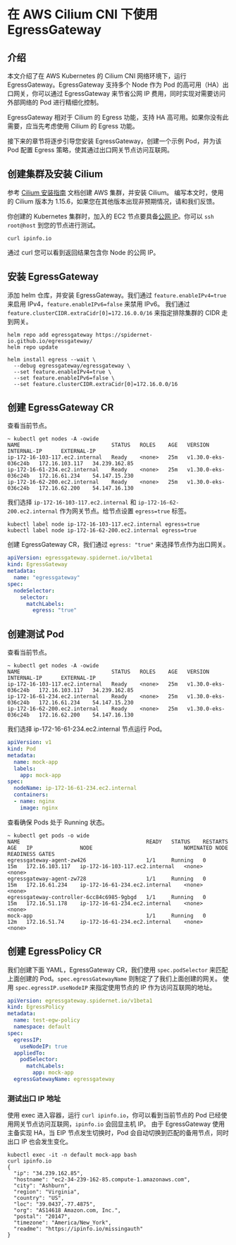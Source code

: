 # 在 AWS Cilium CNI 下使用 EgressGateway

## 介绍

本文介绍了在 AWS Kubernetes 的 Cilium CNI 网络环境下，运行 EgressGateway。EgressGateway 支持多个 Node 作为 Pod 的高可用（HA）出口网关，你可以通过 EgressGateway 来节省公网 IP 费用，同时实现对需要访问外部网络的 Pod 进行精细化控制。

EgressGateway 相对于 Cilium 的 Egress 功能，支持 HA 高可用。如果你没有此需要，应当先考虑使用 Cilium 的 Egress 功能。

接下来的章节将逐步引导您安装 EgressGateway，创建一个示例 Pod，并为该 Pod 配置 Egress 策略，使其通过出口网关节点访问互联网。

## 创建集群及安装 Cilium

参考 [Cilium 安装指南](https://docs.cilium.io/en/stable/gettingstarted/k8s-install-default) 文档创建 AWS 集群，并安装 Cilium。 编写本文时，使用的 Cilium 版本为 1.15.6，如果您在其他版本出现非预期情况，请和我们反馈。

你创建的 Kubernetes 集群时，加入的 EC2 节点要具备[公网 IP](https://docs.aws.amazon.com/AWSEC2/latest/UserGuide/using-instance-addressing.html)。你可以 `ssh root@host` 到您的节点进行测试。

```shell
curl ipinfo.io
```

通过 curl 您可以看到返回结果包含你 Node 的公网 IP。


## 安装 EgressGateway

添加 helm 仓库，并安装 EgressGateway。我们通过 `feature.enableIPv4=true` 来启用 IPv4，`feature.enableIPv6=false` 来禁用 IPv6。
我们通过 `feature.clusterCIDR.extraCidr[0]=172.16.0.0/16` 来指定排除集群的 CIDR 走到网关。

```shell
helm repo add egressgateway https://spidernet-io.github.io/egressgateway/
helm repo update

helm install egress --wait \
  --debug egressgateway/egressgateway \
  --set feature.enableIPv4=true \
  --set feature.enableIPv6=false \
  --set feature.clusterCIDR.extraCidr[0]=172.16.0.0/16
```

## 创建 EgressGateway CR

查看当前节点。

```shell
~ kubectl get nodes -A -owide
NAME                             STATUS   ROLES    AGE   VERSION               INTERNAL-IP      EXTERNAL-IP                         
ip-172-16-103-117.ec2.internal   Ready    <none>   25m   v1.30.0-eks-036c24b   172.16.103.117   34.239.162.85  
ip-172-16-61-234.ec2.internal    Ready    <none>   25m   v1.30.0-eks-036c24b   172.16.61.234    54.147.15.230
ip-172-16-62-200.ec2.internal    Ready    <none>   25m   v1.30.0-eks-036c24b   172.16.62.200    54.147.16.130  
```

我们选择 `ip-172-16-103-117.ec2.internal` 和 `ip-172-16-62-200.ec2.internal` 作为网关节点。给节点设置 `egress=true` 标签。

```shell
kubectl label node ip-172-16-103-117.ec2.internal egress=true
kubectl label node ip-172-16-62-200.ec2.internal egress=true
```

创建 EgressGateway CR，我们通过 `egress: "true"` 来选择节点作为出口网关。

```yaml
apiVersion: egressgateway.spidernet.io/v1beta1
kind: EgressGateway
metadata:
  name: "egressgateway"
spec:
  nodeSelector:
    selector:
      matchLabels:
        egress: "true"
```

## 创建测试 Pod

查看当前节点。

```shell
~ kubectl get nodes -A -owide
NAME                             STATUS   ROLES    AGE   VERSION               INTERNAL-IP      EXTERNAL-IP                         
ip-172-16-103-117.ec2.internal   Ready    <none>   25m   v1.30.0-eks-036c24b   172.16.103.117   34.239.162.85  
ip-172-16-61-234.ec2.internal    Ready    <none>   25m   v1.30.0-eks-036c24b   172.16.61.234    54.147.15.230
ip-172-16-62-200.ec2.internal    Ready    <none>   25m   v1.30.0-eks-036c24b   172.16.62.200    54.147.16.130  
```

我们选择 ip-172-16-61-234.ec2.internal 节点运行 Pod。

```yaml
apiVersion: v1
kind: Pod
metadata:
  name: mock-app
  labels:
    app: mock-app
spec:
  nodeName: ip-172-16-61-234.ec2.internal
  containers:
  - name: nginx
    image: nginx
```

查看确保 Pods 处于 Running 状态。

```shell
~ kubectl get pods -o wide
NAME                                        READY   STATUS    RESTARTS   AGE   IP               NODE                             NOMINATED NODE   READINESS GATES
egressgateway-agent-zw426                   1/1     Running   0          15m   172.16.103.117   ip-172-16-103-117.ec2.internal   <none>           <none>
egressgateway-agent-zw728                   1/1     Running   0          15m   172.16.61.234    ip-172-16-61-234.ec2.internal    <none>           <none>
egressgateway-controller-6cc84c6985-9gbgd   1/1     Running   0          15m   172.16.51.178    ip-172-16-61-234.ec2.internal    <none>           <none>
mock-app                                    1/1     Running   0          12m   172.16.51.74     ip-172-16-61-234.ec2.internal    <none>           <none>
```

## 创建 EgressPolicy CR

我们创建下面 YAML，EgressGateway CR，我们使用 `spec.podSelector` 来匹配上面创建的 Pod。`spec.egressGatewayName` 则制定了了我们上面创建的网关。
使用 `spec.egressIP.useNodeIP` 来指定使用节点的 IP 作为访问互联网的地址。

```yaml
apiVersion: egressgateway.spidernet.io/v1beta1
kind: EgressPolicy
metadata:
  name: test-egw-policy
  namespace: default
spec:
  egressIP:
    useNodeIP: true
  appliedTo:
    podSelector:
      matchLabels:
        app: mock-app
  egressGatewayName: egressgateway
```

### 测试出口 IP 地址

使用 exec 进入容器，运行 `curl ipinfo.io`，你可以看到当前节点的 Pod 已经使用网关节点访问互联网，`ipinfo.io` 会回显主机 IP。
由于 EgressGateway 使用主备实现 HA，当 EIP 节点发生切换时，Pod 会自动切换到匹配的备用节点，同时出口 IP 也会发生变化。

```shell
kubectl exec -it -n default mock-app bash
curl ipinfo.io
{
  "ip": "34.239.162.85",
  "hostname": "ec2-34-239-162-85.compute-1.amazonaws.com",
  "city": "Ashburn",
  "region": "Virginia",
  "country": "US",
  "loc": "39.0437,-77.4875",
  "org": "AS14618 Amazon.com, Inc.",
  "postal": "20147",
  "timezone": "America/New_York",
  "readme": "https://ipinfo.io/missingauth"
}
```